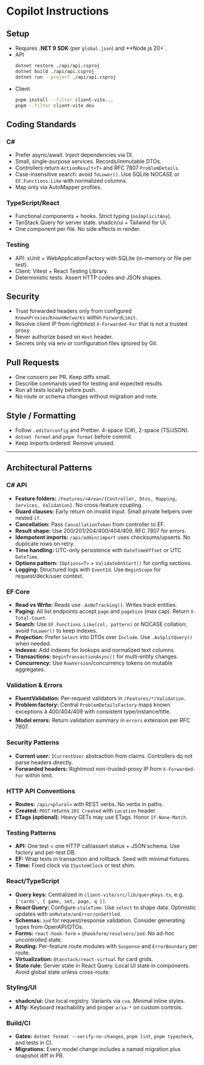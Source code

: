 # Copilot Instructions

## Setup
- Requires **.NET 9 SDK** (per `global.json`) and **Node.js 20+`.
- API
  ```bash
  dotnet restore ./api/api.csproj
  dotnet build ./api/api.csproj
  dotnet run --project ./api/api.csproj
  ```
- Client
  ```bash
  pnpm install --filter client-vite...
  pnpm --filter client-vite dev
  ```

## Coding Standards
### C#
- Prefer async/await. Inject dependencies via DI.
- Small, single-purpose services. Records/immutable DTOs.
- Controllers return `ActionResult<T>` and RFC 7807 `ProblemDetails`.
- Case-insensitive search: avoid `ToLower()`. Use SQLite NOCASE or `EF.Functions.Like` with normalized columns.
- Map only via AutoMapper profiles.

### TypeScript/React
- Functional components + hooks. Strict typing (`noImplicitAny`).
- TanStack Query for server state. shadcn/ui + Tailwind for UI.
- One component per file. No side effects in render.

### Testing
- API: xUnit + WebApplicationFactory with SQLite (in-memory or file per test).
- Client: Vitest + React Testing Library.
- Deterministic tests. Assert HTTP codes and JSON shapes.

## Security
- Trust forwarded headers only from configured `KnownProxies`/`KnownNetworks` within `ForwardLimit`.
- Resolve client IP from rightmost `X-Forwarded-For` that is not a trusted proxy.
- Never authorize based on `Host` header.
- Secrets only via env or configuration files ignored by Git.

## Pull Requests
- One concern per PR. Keep diffs small.
- Describe commands used for testing and expected results.
- Run all tests locally before push.
- No route or schema changes without migration and note.

## Style / Formatting
- Follow `.editorconfig` and Prettier. 4-space (C#), 2-space (TS/JSON).
- `dotnet format` and `pnpm format` before commit.
- Keep imports ordered. Remove unused.

---

## Architectural Patterns

### C# API
- **Feature folders:** `/Features/<Area>/{Controller, Dtos, Mapping, Services, Validation}`. No cross-feature coupling.
- **Guard clauses:** Early return on invalid input. Small private helpers over nested `if`.
- **Cancellation:** Pass `CancellationToken` from controller to EF.
- **Result shape:** Use 200/201/204/400/404/409. RFC 7807 for errors.
- **Idempotent imports:** `/api/admin/import` uses checksums/upserts. No duplicate rows on retry.
- **Time handling:** UTC-only persistence with `DateTimeOffset` or UTC `DateTime`.
- **Options pattern:** `IOptions<T>` + `ValidateOnStart()` for config sections.
- **Logging:** Structured logs with `EventId`. Use `BeginScope` for request/deck/user context.

### EF Core
- **Read vs Write:** Reads use `.AsNoTracking()`. Writes track entities.
- **Paging:** All list endpoints accept `page` and `pageSize` (max cap). Return `X-Total-Count`.
- **Search:** Use `EF.Functions.Like(col, pattern)` or NOCASE collation; avoid `ToLower()` to keep indexes.
- **Projection:** Prefer `Select` into DTOs over `Include`. Use `.AsSplitQuery()` when needed.
- **Indexes:** Add indexes for lookups and normalized text columns.
- **Transactions:** `BeginTransactionAsync()` for multi-entity changes.
- **Concurrency:** Use `RowVersion`/concurrency tokens on mutable aggregates.

### Validation & Errors
- **FluentValidation:** Per-request validators in `/Features/*/Validation`.
- **Problem factory:** Central `ProblemDetailsFactory` maps known exceptions â 400/404/409 with consistent type/instance/title.
- **Model errors:** Return validation summary in `errors` extension per RFC 7807.

### Security Patterns
- **Current user:** `ICurrentUser` abstraction from claims. Controllers do not parse headers directly.
- **Forwarded headers:** Rightmost non-trusted-proxy IP from `X-Forwarded-For` within limit.

### HTTP API Conventions
- **Routes:** `/api/<plural>` with REST verbs. No verbs in paths.
- **Created:** `POST` returns `201 Created` with `Location` header.
- **ETags (optional):** Heavy GETs may use ETags. Honor `If-None-Match`.

### Testing Patterns
- **API:** One test = one HTTP call/assert status + JSON schema. Use factory and per-test DB.
- **EF:** Wrap tests in transaction and rollback. Seed with minimal fixtures.
- **Time:** Fixed clock via `ISystemClock` or test shim.

### React/TypeScript
- **Query keys:** Centralized in `client-vite/src/lib/queryKeys.ts`, e.g. `['cards', { game, set, page, q }]`.
- **React Query:** Configure `staleTime`. Use `select` to shape data. Optimistic updates with `onMutate/onError/onSettled`.
- **Schemas:** `zod` for request/response validation. Consider generating types from OpenAPI/DTOs.
- **Forms:** `react-hook-form` + `@hookform/resolvers/zod`. No ad-hoc uncontrolled state.
- **Routing:** Per-feature route modules with `Suspense` and `ErrorBoundary` per route.
- **Virtualization:** `@tanstack/react-virtual` for card grids.
- **State rule:** Server state in React Query. Local UI state in components. Avoid global state unless cross-route.

### Styling/UI
- **shadcn/ui:** Use local registry. Variants via `cva`. Minimal inline styles.
- **A11y:** Keyboard reachability and proper `aria-*` on custom controls.

### Build/CI
- **Gates:** `dotnet format --verify-no-changes`, `pnpm lint`, `pnpm typecheck`, and tests in CI.
- **Migrations:** Every model change includes a named migration plus snapshot diff in PR.